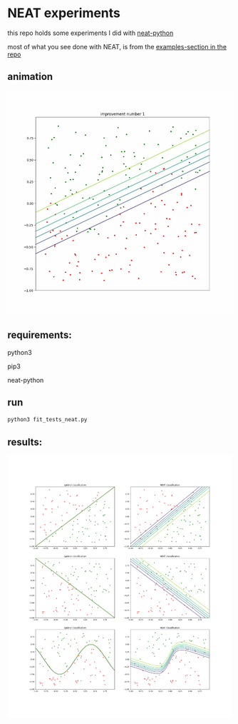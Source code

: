 # NEAT experiments
this repo holds some experiments I did with [neat-python](https://pypi.org/project/neat-python/)

most of what you see done with NEAT, is from the [examples-section in the repo](https://github.com/CodeReclaimers/neat-python/tree/master/examples)


## animation
![animation](neat.gif)


## requirements:
python3

pip3 

neat-python

## run
```bash
python3 fit_tests_neat.py
```

## results:
![result](result.png)
